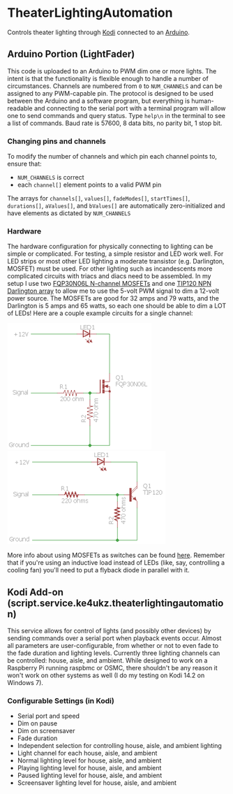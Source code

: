 # TheaterLightingAutomation
Controls theater lighting through [Kodi](http://www.kodi.tv) connected to an [Arduino](http://www.arduino.cc).

## Arduino Portion (LightFader)
This code is uploaded to an Arduino to PWM dim one or more lights. The intent is that the functionality is flexible enough to handle a number of circumstances.
Channels are numbered from `0` to `NUM_CHANNELS` and can be assigned to any PWM-capable pin.
The protocol is designed to be used between the Arduino and a software program, but everything is human-readable and connecting to the serial port with a terminal program will allow one to send commands and query status. Type `help\n` in the terminal to see a list of commands. Baud rate is 57600, 8 data bits, no parity bit, 1 stop bit.

### Changing pins and channels
To modify the number of channels and which pin each channel points to, ensure that:
* `NUM_CHANNELS` is correct
* each `channel[]` element points to a valid PWM pin

The arrays for `channels[]`, `values[]`, `fadeModes[]`, `startTimes[]`, `durations[]`, `aValues[]`, and `bValues[]` are automatically zero-initialized and have elements as dictated by `NUM_CHANNELS`


### Hardware
The hardware configuration for physically connecting to lighting can be simple or complicated. For testing, a simple resistor and LED work well. For LED strips or most other LED lighting a moderate transistor (e.g. Darlington, MOSFET) must be used. For other lighting such as incandescents more complicated circuits with triacs and diacs need to be assembled.
In my setup I use two [FQP30N06L N-channel MOSFETs](http://www.mouser.com/Search/ProductDetail.aspx?R=FQP30N06LvirtualkeyFQP30N06Lvirtualkey512-FQP30N06L) and one [TIP120 NPN Darlington array](http://www.mouser.com/ProductDetail/STMicroelectronics/TIP120/?qs=ljbEvF4DwOPl3O93r6IAPg%3D%3D) to allow me to use the 5-volt PWM signal to dim a 12-volt power source. The MOSFETs are good for 32 amps and 79 watts, and the Darlington is 5 amps and 65 watts, so each one should be able to dim a LOT of LEDs!
Here are a couple example circuits for a single channel:

![Single Channel Circuit Example with N-channel MOSFET](circuit.png)
![Single Channel Circuit Example with NPN Darlington](circuit2.png)

More info about using MOSFETs as switches can be found [here](http://www.electronics-tutorials.ws/transistor/tran_7.html). Remember that if you're using an inductive load instead of LEDs (like, say, controlling a cooling fan) you'll need to put a flyback diode in parallel with it.

## Kodi Add-on (script.service.ke4ukz.theaterlightingautomation)
This service allows for control of lights (and possibly other devices) by sending commands over a serial port when playback events occur.
Almost all parameters are user-configurable, from whether or not to even fade to the fade duration and lighting levels. Currently three lighting channels can be controlled: house, aisle, and ambient.
While designed to work on a Raspberry Pi running raspbmc or OSMC, there shouldn't be any reason it won't work on other systems as well (I do my testing on Kodi 14.2 on Windows 7).

### Configurable Settings (in Kodi)
* Serial port and speed
* Dim on pause
* Dim on screensaver
* Fade duration
* Independent selection for controlling house, aisle, and ambient lighting
* Light channel for each house, aisle, and ambient
* Normal lighting level for house, aisle, and ambient
* Playing lighting level for house, aisle, and ambient
* Paused lighting level for house, aisle, and ambient
* Screensaver lighting level for house, aisle, and ambient
